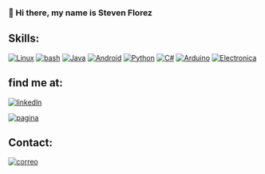 ### 👋 Hi there, my name is Steven Florez

## Skills:


[![Linux](https://img.shields.io/badge/Linux-FCC624?style=for-the-badge&logo=Linux&logoColor=white&labelColor=000000&?logoWidth=40)](https://github.com/St3v3n-4n4)
[![bash](https://img.shields.io/badge/GNU_bash-252639?style=for-the-badge&logo=GNUbash&logoColor=white&labelColor=000000&?logoWidth=40)](https://github.com/St3v3n-4n4)
[![Java](https://img.shields.io/badge/Java-FF5733?style=for-the-badge&logo=JavaScript&logoColor=white&labelColor=000000&?logoWidth=40)](https://github.com/St3v3n-4n4)
[![Android](https://img.shields.io/badge/Android-98FF9B?style=for-the-badge&logo=Android&logoColor=white&labelColor=000000&?logoWidth=40)](https://github.com/St3v3n-4n4)
[![Python](https://img.shields.io/badge/Python-000CFF?style=for-the-badge&logo=python&logoColor=white&labelColor=000000&?logoWidth=40)](https://github.com/St3v3n-4n4)
[![C#](https://img.shields.io/badge/C_Sharp-B200FF?style=for-the-badge&logo=CSharp&logoColor=white&labelColor=000000&?logoWidth=40)](https://github.com/St3v3n-4n4)
[![Arduino](https://img.shields.io/badge/Arduino-98FFFF?style=for-the-badge&logo=arduino&logoColor=white&labelColor=000000&?logoWidth=40)](https://github.com/St3v3n-4n4)
[![Electronica](https://img.shields.io/badge/Electronica-3FE669?style=for-the-badge&logo=Minetest&logoColor=white&labelColor=000000&?logoWidth=40)](https://github.com/St3v3n-4n4)


## find me at:

[![linkedln](https://img.shields.io/badge/Linkedin-Steven_Florez-98FFFF?style=for-the-badge&logo=linkedin&logoColor=white&labelColor=000000&?logoWidth=40)](https://www.linkedin.com/in/saflorezprieto/)


[![pagina](https://img.shields.io/badge/Website-presentation_web_page-0046FF?style=for-the-badge&logo=Webflow&logoColor=white&labelColor=000000&?logoWidth=40)](https://n0c7u4.github.io/)


## Contact:

<a href="mailto:saflorezprieto@gmail.com">![correo](https://img.shields.io/badge/Mail-saflorezprieto@gmail.com-D60000?style=for-the-badge&logo=Gmail&logoColor=white&labelColor=000000&?logoWidth=40)</a>


<!--Link--->
<!---https://shields.io/category/other-->
<!---https://simpleicons.org/-->
